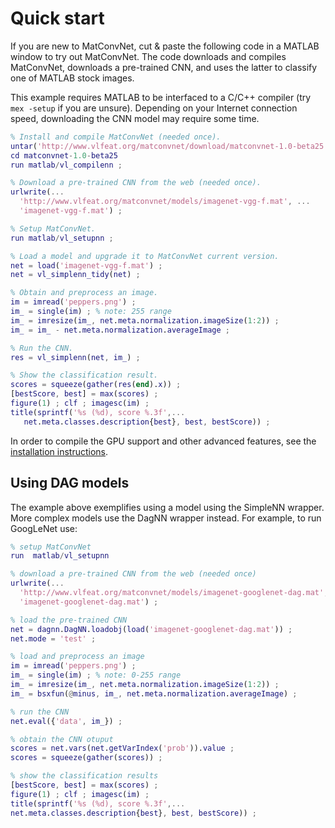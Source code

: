 # Quick start

If you are new to MatConvNet, cut & paste the following code in a
MATLAB window to try out MatConvNet. The code downloads and compiles
MatConvNet, downloads a pre-trained CNN, and uses the latter to
classify one of MATLAB stock images.

This example requires MATLAB to be interfaced to a C/C++ compiler (try
`mex -setup` if you are unsure). Depending on your Internet connection
speed, downloading the CNN model may require some time.

```matlab
% Install and compile MatConvNet (needed once).
untar('http://www.vlfeat.org/matconvnet/download/matconvnet-1.0-beta25.tar.gz') ;
cd matconvnet-1.0-beta25
run matlab/vl_compilenn ;

% Download a pre-trained CNN from the web (needed once).
urlwrite(...
  'http://www.vlfeat.org/matconvnet/models/imagenet-vgg-f.mat', ...
  'imagenet-vgg-f.mat') ;

% Setup MatConvNet.
run matlab/vl_setupnn ;

% Load a model and upgrade it to MatConvNet current version.
net = load('imagenet-vgg-f.mat') ;
net = vl_simplenn_tidy(net) ;

% Obtain and preprocess an image.
im = imread('peppers.png') ;
im_ = single(im) ; % note: 255 range
im_ = imresize(im_, net.meta.normalization.imageSize(1:2)) ;
im_ = im_ - net.meta.normalization.averageImage ;

% Run the CNN.
res = vl_simplenn(net, im_) ;

% Show the classification result.
scores = squeeze(gather(res(end).x)) ;
[bestScore, best] = max(scores) ;
figure(1) ; clf ; imagesc(im) ;
title(sprintf('%s (%d), score %.3f',...
   net.meta.classes.description{best}, best, bestScore)) ;
```

In order to compile the GPU support and other advanced features, see
the [installation instructions](install.md).

<a id='quick-dag'></a>

## Using DAG models

The example above exemplifies using a model using the SimpleNN
wrapper. More complex models use the DagNN wrapper instead. For
example, to run GoogLeNet use:

```matlab
% setup MatConvNet
run  matlab/vl_setupnn

% download a pre-trained CNN from the web (needed once)
urlwrite(...
  'http://www.vlfeat.org/matconvnet/models/imagenet-googlenet-dag.mat', ...
  'imagenet-googlenet-dag.mat') ;

% load the pre-trained CNN
net = dagnn.DagNN.loadobj(load('imagenet-googlenet-dag.mat')) ;
net.mode = 'test' ;

% load and preprocess an image
im = imread('peppers.png') ;
im_ = single(im) ; % note: 0-255 range
im_ = imresize(im_, net.meta.normalization.imageSize(1:2)) ;
im_ = bsxfun(@minus, im_, net.meta.normalization.averageImage) ;

% run the CNN
net.eval({'data', im_}) ;

% obtain the CNN otuput
scores = net.vars(net.getVarIndex('prob')).value ;
scores = squeeze(gather(scores)) ;

% show the classification results
[bestScore, best] = max(scores) ;
figure(1) ; clf ; imagesc(im) ;
title(sprintf('%s (%d), score %.3f',...
net.meta.classes.description{best}, best, bestScore)) ;
```
